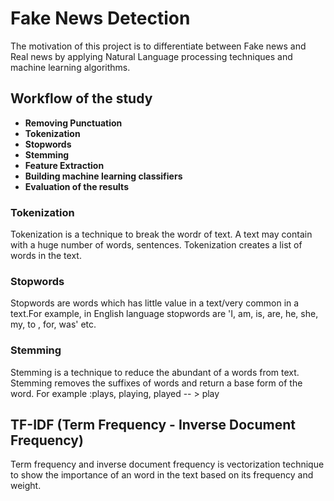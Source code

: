 # Fake News Detection

The motivation of this project is to differentiate between Fake news and Real news by applying Natural Language processing techniques and machine learning algorithms.

## Workflow of the study
- **Removing Punctuation** 
- **Tokenization**
- **Stopwords**
- **Stemming**
- **Feature Extraction**
- **Building machine learning classifiers**
- **Evaluation of the results**

### **Tokenization**

Tokenization is a technique to break the wordr of text. A text may contain with a huge number of words, sentences. Tokenization creates a list of words in the text.

### **Stopwords**

Stopwords are words which has little value in a text/very common in a text.For example, in English language stopwords are 'I, am, is, are, he, she, my, to , for, was' etc.

### **Stemming**

Stemming is a technique to reduce the abundant of a words from text. Stemming removes the suffixes of words and return a base form of the word. 
For example :plays, playing, played -- > play

## TF-IDF (Term Frequency - Inverse Document Frequency)

Term frequency and inverse document frequency is vectorization technique to show the importance of an word in the text based on its frequency and weight.

